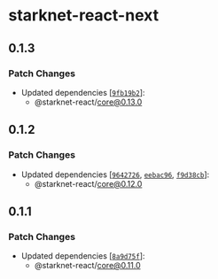 # starknet-react-next

## 0.1.3

### Patch Changes

- Updated dependencies [[`9fb19b2`](https://github.com/apibara/starknet-react/commit/9fb19b277723e508ed7304d69e98c9606a2c6b25)]:
  - @starknet-react/core@0.13.0

## 0.1.2

### Patch Changes

- Updated dependencies [[`9642726`](https://github.com/apibara/starknet-react/commit/96427267594aed6462820fb3bcd1d1011a2d4bb8), [`eebac96`](https://github.com/apibara/starknet-react/commit/eebac962922db774c6db87d1a0558be298b11459), [`f9d38cb`](https://github.com/apibara/starknet-react/commit/f9d38cb3ec59aacb04ad67f3fa64e4a2eb176a36)]:
  - @starknet-react/core@0.12.0

## 0.1.1

### Patch Changes

- Updated dependencies [[`8a9d75f`](https://github.com/apibara/starknet-react/commit/8a9d75f8d774e4439ce57c64e2154b47f4f1f144)]:
  - @starknet-react/core@0.11.0
